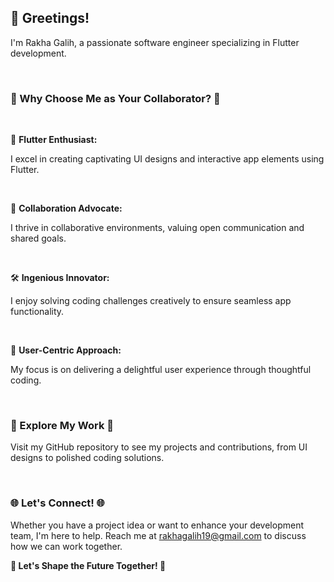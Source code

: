 ## 👋 Greetings! 

I'm Rakha Galih, a passionate software engineer specializing in Flutter development.

<br>

### 🎉 Why Choose Me as Your Collaborator? 🎉

<br>

📱 <b>Flutter Enthusiast:</b>

I excel in creating captivating UI designs and interactive app elements using Flutter.

<br>

🤝 <b>Collaboration Advocate:</b>

I thrive in collaborative environments, valuing open communication and shared goals.

<br>

🛠️ <b>Ingenious Innovator:</b>

I enjoy solving coding challenges creatively to ensure seamless app functionality.

<br>

🌟 <b>User-Centric Approach:</b>

My focus is on delivering a delightful user experience through thoughtful coding.

<br>

### 🔗 Explore My Work 🔗

Visit my GitHub repository to see my projects and contributions, from UI designs to polished coding solutions.

<br>

### 🌐 Let's Connect! 🌐

Whether you have a project idea or want to enhance your development team, I'm here to help. Reach me at rakhagalih19@gmail.com to discuss how we can work together.

<b>🚀 Let's Shape the Future Together! 🚀</b>

<!---
RakhaGalih/RakhaGalih is a ✨ special ✨ repository because its `README.md` (this file) appears on your GitHub profile.
You can click the Preview link to take a look at your changes.
--->
